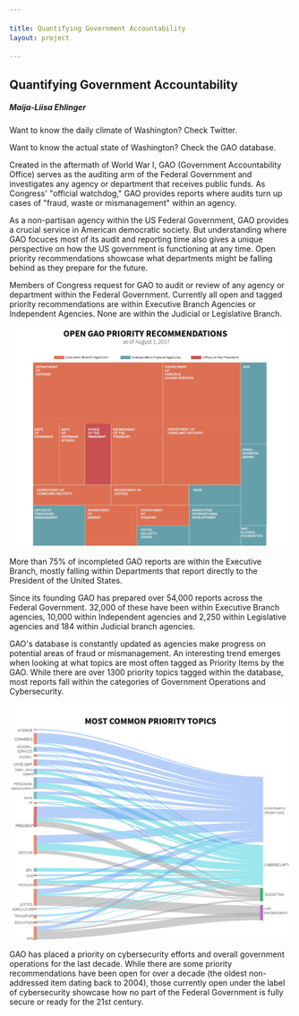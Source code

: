 ```yaml
---

title: Quantifying Government Accountability
layout: project

---
```


## Quantifying Government Accountability

##### Maija-Liisa Ehlinger



Want to know the daily climate of Washington?
Check Twitter.

Want to know the actual state of Washington?
Check the GAO database. 

Created in the aftermath of World War I, GAO (Government Accountability Office) serves as the auditing arm of the Federal Government and investigates any agency or department that receives public funds. As Congress' "official watchdog," GAO provides reports where audits turn up cases of "fraud, waste or mismanagement" within an agency. 

As a non-partisan agency within the US Federal Government, GAO provides a crucial service in American democratic society. But understanding where GAO focuces most of its audit and reporting time also gives a unique perspective on how the US government is functioning at any time. Open priority recommendations showcase what departments might be falling behind as they prepare for the future. 

Members of Congress request for GAO to audit or review of any agency or department within the Federal Government. Currently all open and tagged priority recommendations are within Executive Branch Agencies or Independent Agencies. None are within the Judicial or Legislative Branch.

![](reallynewtreediagram@2x.png)


More than 75% of incompleted GAO reports are within the Executive Branch, mostly falling within Departments that report directly to the President of the United States.

Since its founding GAO has prepared over 54,000 reports across the Federal Government. 32,000 of these have been within Executive Branch agencies, 10,000 within Independent agencies and 2,250 within Legislative agencies and 184 within Judicial branch agencies. 

GAO's database is constantly updated as agencies make progress on potential areas of fraud or mismanagement. An interesting trend emerges when looking at what topics are most often tagged as Priority Items by the GAO. While there are over 1300 priority topics tagged within the database, most reports fall within the categories of Government Operations and Cybersecurity.

![](newsankey@2x.png) 

GAO has placed a priority on cybersecurity efforts and overall government operations for the last decade. While there are some priority recommendations have been open for over a decade (the oldest non-addressed item dating back to 2004), those currently open under the label of cybersecurity showcase how no part of the Federal Government is fully secure or ready for the 21st century.


